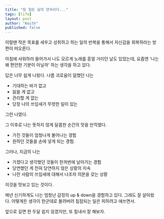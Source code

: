 ```yaml
---
title: "참 힘든 날의 연속이다..."
tags: [life]
layout: post
author: "Keith"
published: false
---
```


이럴땐 작은 목표를 세우고 성취하고 하는 일의 반복을 통해서 자신감을 회복하라는 방편이 떠오른다.

아침에 샤워하러 들어가서 나도 모르게 노래를 흥얼 거리던 날도 있었는데, 
요즘엔 '나는 왜 편안한 기분이 아닐까' 하는 생각을 하고 있다. 

답은 너무 쉽게 나왔다. 
나름 괴로움이 덜했던 나는 

- 기대하는 바가 없고
- 잃을 게 없고
- 관리할 게 없는
- 당장 나의 쓰임새가 뚜렷한 일이 있는

그런 나였다. 

그 이후로 나는 뜻하지 않게 달콤한 순간의 맛을 만끽했다.

- 가진 것들이 엄청나게 불어나는 경험
- 원하던 것들을 손에 넣게 되는 경험.

그러나, 지금의 나는

- 가졌다고 생각했던 것들이 한꺼번에 날아가는 경험
- 당연했던 게 전혀 당연하지 않은 상황의 지속
- 나란 사람의 쓰임새에 대해서 나조차 의문을 갖는 상황

이것을 맛보고 있는 것이다. 

매년 신기하게도 나는 엄청난 감정의 up & down을 경험하고 있다. 그래도 잘 살아왔다. 
어떻게든 생각이 한군데로 몰려버려 침잠되는 일은 피하려고 애쓰면서. 

앞으로 길면 한 두달 쉽지 않겠지만, 또 힘내서 잘 해보자.